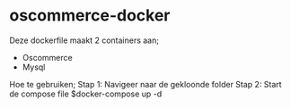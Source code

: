 # oscommerce-docker

Deze dockerfile maakt 2 containers aan;
- Oscommerce
- Mysql

Hoe te gebruiken;
Stap 1: Navigeer naar de gekloonde folder 
Stap 2: Start de compose file $docker-compose up -d